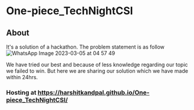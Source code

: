 # One-piece_TechNightCSI
## About
It's a solution of a hackathon. 
The problem statement is as follow 
![WhatsApp Image 2023-03-05 at 04 57 49](https://user-images.githubusercontent.com/111063866/222934463-2e4c5485-82dc-4d1a-af54-439e75c4dc4e.jpg)
 
 We have tried our best and because of less knowledge regarding our topic we failed to win. But here we are sharing our solution which we have made within 24hrs.


### Hosting at https://harshitkandpal.github.io/One-piece_TechNightCSI/
